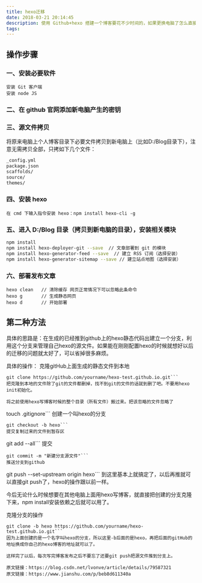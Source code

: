 ```yaml
---
title: hexo迁移
date: 2018-03-21 20:14:45
description: 使用 Github+hexo 搭建一个博客要花不少时间的，如果更换电脑了怎么直接使用之前搭建博客的源文件，只要简单几步就可以在新的电脑上继续写文章，而不必在意环境搭建的繁琐了，以下提供两种实现方法！
tags:
---
```

## 操作步骤
### 一、安装必要软件
```
安装 Git 客户端
安装 node JS
```
### 二、在 github 官网添加新电脑产生的密钥

### 三、源文件拷贝
将原来电脑上个人博客目录下必要文件拷贝到新电脑上（比如D:/Blog目录下），注意无需拷贝全部，只拷如下几个文件：
```bash
_config.yml
package.json
scaffolds/
source/
themes/
```
### 四、安装 hexo
```
在 cmd 下输入指令安装 hexo：npm install hexo-cli -g

```
### 五、进入 D:/Blog 目录（拷贝到新电脑的目录），安装相关模块
```bash
npm install
npm install hexo-deployer-git --save  // 文章部署到 git 的模块
npm install hexo-generator-feed --save  // 建立 RSS 订阅（选择安装）
npm install hexo-generator-sitemap --save // 建立站点地图（选择安装）
```

### 六、部署发布文章
```
hexo clean   // 清除缓存 网页正常情况下可以忽略此条命令
hexo g       // 生成静态网页
hexo d       // 开始部署
```
## 第二种方法
具体的思路是：在生成的已经推到github上的hexo静态代码出建立一个分支，利用这个分支来管理自己hexo的源文件。如果能在刚刚配置hexo的时候就想好以后的迁移的问题就太好了，可以省掉很多麻烦。

具体的操作：
克隆gitHub上面生成的静态文件到本地
```
git clone https://github.com/yourname/hexo-test.github.io.git```
把克隆到本地的文件除了git的文件都删掉，找不到git的文件的话就到删了吧。不要用hexo init初始化。

将之前使用hexo写博客时候的整个目录（所有文件）搬过来。把该忽略的文件忽略了
```
touch .gitignore```
创建一个叫hexo的分支
```
git checkout -b hexo```
提交复制过来的文件到暂存区
```
git add --all```
提交
```
git commit -m "新建分支源文件"```
推送分支到github
```
git push --set-upstream origin hexo```
到这里基本上就搞定了，以后再推就可以直接git push了，hexo的操作跟以前一样。

今后无论什么时候想要在其他电脑上面用hexo写博客，就直接把创建的分支克隆下来，npm install安装依赖之后就可以用了。

克隆分支的操作
```
git clone -b hexo https://github.com/yourname/hexo-test.github.io.git```
因为上面创建的是一个名字叫hexo的分支，所以这里-b后面的是hexo，再把后面的gitHub的地址换成你自己的hexo博客的地址就可以了。

这样完了以后，每次写完博客发布之后不要忘了还要git push把源文件推到分支上。

原文链接：https://blog.csdn.net/lvonve/article/details/79587321
原文链接：https://www.jianshu.com/p/beb8d611340a